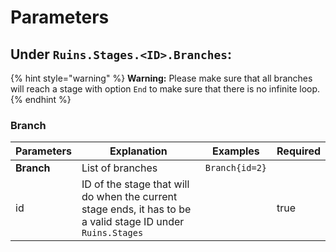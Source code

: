 # Parameters

## Under `Ruins.Stages.<ID>.Branches`:

{% hint style="warning" %}
**Warning:** Please make sure that all branches will reach a stage with option `End` to make sure that there is no infinite loop.
{% endhint %}

### Branch

| Parameters | Explanation                                                                                                  | Examples       | Required |
| ---------- | ------------------------------------------------------------------------------------------------------------ | -------------- | -------- |
| **Branch** | List of branches                                                                                             | `Branch{id=2}` |          |
| id         | ID of the stage that will do when the current stage ends, it has to be a valid stage ID under `Ruins.Stages` |                | true     |

